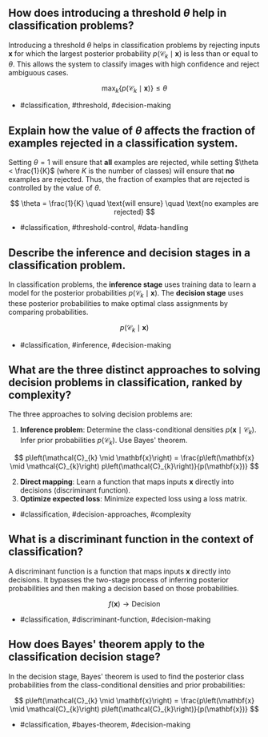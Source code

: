 ## How does introducing a threshold $\theta$ help in classification problems?

Introducing a threshold $\theta$ helps in classification problems by rejecting inputs $\mathbf{x}$ for which the largest posterior probability $p\left(\mathcal{C}_{k} \mid \mathbf{x}\right)$ is less than or equal to $\theta$. This allows the system to classify images with high confidence and reject ambiguous cases.

$$
\max_k \{ p\left(\mathcal{C}_{k} \mid \mathbf{x}\right) \} \leq \theta
$$

- #classification, #threshold, #decision-making

## Explain how the value of $\theta$ affects the fraction of examples rejected in a classification system.

Setting $\theta = 1$ will ensure that **all** examples are rejected, while setting $\theta < \frac{1}{K}$ (where $K$ is the number of classes) will ensure that **no** examples are rejected. Thus, the fraction of examples that are rejected is controlled by the value of $\theta$.

$$
\theta = \frac{1}{K} \quad \text{will ensure} \quad \text{no examples are rejected}
$$

- #classification, #threshold-control, #data-handling

## Describe the inference and decision stages in a classification problem.

In classification problems, the **inference stage** uses training data to learn a model for the posterior probabilities $p\left(\mathcal{C}_{k} \mid \mathbf{x}\right)$. The **decision stage** uses these posterior probabilities to make optimal class assignments by comparing probabilities.

$$
p\left(\mathcal{C}_{k} \mid \mathbf{x}\right)
$$

- #classification, #inference, #decision-making

## What are the three distinct approaches to solving decision problems in classification, ranked by complexity?

The three approaches to solving decision problems are:

1. **Inference problem**: Determine the class-conditional densities $p\left(\mathbf{x} \mid \mathcal{C}_{k}\right)$. Infer prior probabilities $p\left(\mathcal{C}_{k}\right)$. Use Bayes' theorem.

$$
p\left(\mathcal{C}_{k} \mid \mathbf{x}\right) = \frac{p\left(\mathbf{x} \mid \mathcal{C}_{k}\right) p\left(\mathcal{C}_{k}\right)}{p(\mathbf{x})}
$$

2. **Direct mapping**: Learn a function that maps inputs $\mathbf{x}$ directly into decisions (discriminant function).
3. **Optimize expected loss**: Minimize expected loss using a loss matrix.

- #classification, #decision-approaches, #complexity

## What is a discriminant function in the context of classification?

A discriminant function is a function that maps inputs $\mathbf{x}$ directly into decisions. It bypasses the two-stage process of inferring posterior probabilities and then making a decision based on those probabilities.

$$
f(\mathbf{x}) \rightarrow \text{Decision}
$$

- #classification, #discriminant-function, #decision-making

## How does Bayes' theorem apply to the classification decision stage?

In the decision stage, Bayes' theorem is used to find the posterior class probabilities from the class-conditional densities and prior probabilities:

$$
p\left(\mathcal{C}_{k} \mid \mathbf{x}\right) = \frac{p\left(\mathbf{x} \mid \mathcal{C}_{k}\right) p\left(\mathcal{C}_{k}\right)}{p(\mathbf{x})}
$$

- #classification, #bayes-theorem, #decision-making